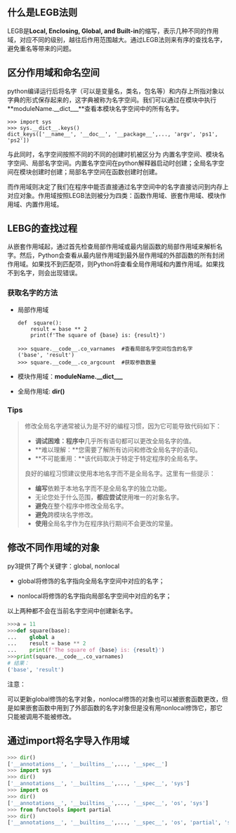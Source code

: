 ## 什么是LEGB法则

LEGB是**Local, Enclosing, Global, and Built-in**的缩写，表示几种不同的作用域，对应不同的级别，越往后作用范围越大。通过LEGB法则来有序的查找名字，避免重名等带来的问题。

## 区分作用域和命名空间

python编译运行后将名字（可以是变量名，类名，包名等）和内存上所指对象以字典的形式保存起来的，这字典被称为名字空间。我们可以通过在模块中执行**moduleName.\__dict\___**查看本模块名字空间中的所有名字。

```
>>> import sys
>>> sys.__dict__.keys()
dict_keys(['__name__', '__doc__', '__package__',..., 'argv', 'ps1', 'ps2'])
```

与此同时，名字空间按照不同的不同的创建时机被区分为 内置名字空间、模块名字空间、局部名字空间。内置名字空间在python解释器启动时创建；全局名字空间在模块创建时创建；局部名字空间在函数创建时创建。

而作用域则决定了我们在程序中能否直接通过名字空间中的名字直接访问到内存上对应对象。作用域按照LEGB法则被分为四类：函数作用域、嵌套作用域、模块作用域、内置作用域。

## LEBG的查找过程

从嵌套作用域起，通过首先检查局部作用域或最内层函数的局部作用域来解析名字。然后，Python会查看从最内层作用域到最外层作用域的外部函数的所有封闭作用域。如果找不到匹配项，则Python将查看全局作用域和内置作用域。如果找不到名字，则会出现错误。

### 获取名字的方法

- 局部作用域

  ```
  def  square():
      result = base ** 2
      print(f'The square of {base} is: {result}')
      
  >>> square.__code__.co_varnames  #查看局部名字空间包含的名字
  ('base', 'result')
  >>> square.__code__.co_argcount  #获取参数数量
  ```

- 模块作用域：**moduleName.\__dict\___**
- 全局作用域: **dir()**

### Tips

> 修改全局名字通常被认为是不好的编程习惯，因为它可能导致代码如下：
>
> - **调试困难：程序中**几乎所有语句都可以更改全局名字的值。
> - **难以理解：**您需要了解所有访问和修改全局名字的语句。
> - **不可能重用：**该代码取决于特定于特定程序的全局名字。
>
> 良好的编程习惯建议使用本地名字而不是全局名字。这里有一些提示：
>
> - **编写**依赖于本地名字而不是全局名字的独立功能。
> - 无论您处于什么范围，**都应尝试**使用唯一的对象名字。
> - **避免**在整个程序中修改全局名字。
> - **避免**跨模块名字修改。
> - **使用**全局名字作为在程序执行期间不会更改的常量。

## 修改不同作用域的对象

py3提供了两个关键字：global, nonlocal

- global将修饰的名字指向全局名字空间中对应的名字；

- nonlocal将修饰的名字指向局部名字空间中对应的名字；

以上两种都不会在当前名字空间中创建新名字。

```python
>>>a = 11
>>>def square(base):
...    global a
...    result = base ** 2
...    print(f'The square of {base} is: {result}')
>>>print(square.__code__.co_varnames)
# 结果：
('base', 'result')
```

注意：

可以更新global修饰的名字对象，nonlocal修饰的对象也可以被嵌套函数更改，但是如果嵌套函数中用到了外部函数的名字对象但是没有用nonlocal修饰它，那它只能被调用不能被修改。

## 通过import将名字导入作用域

```python
>>> dir()
['__annotations__', '__builtins__',..., '__spec__']
>>> import sys
>>> dir()
['__annotations__', '__builtins__',..., '__spec__', 'sys']
>>> import os
>>> dir()
['__annotations__', '__builtins__',..., '__spec__', 'os', 'sys']
>>> from functools import partial
>>> dir()
['__annotations__', '__builtins__',..., '__spec__', 'os', 'partial', 'sys']
```

